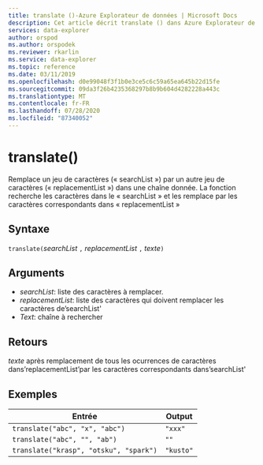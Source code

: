 ```yaml
---
title: translate ()-Azure Explorateur de données | Microsoft Docs
description: Cet article décrit translate () dans Azure Explorateur de données.
services: data-explorer
author: orspod
ms.author: orspodek
ms.reviewer: rkarlin
ms.service: data-explorer
ms.topic: reference
ms.date: 03/11/2019
ms.openlocfilehash: d0e99048f3f1b0e3ce5c6c59a65ea645b22d15fe
ms.sourcegitcommit: 09da3f26b4235368297b8b9b604d4282228a443c
ms.translationtype: MT
ms.contentlocale: fr-FR
ms.lasthandoff: 07/28/2020
ms.locfileid: "87340052"
---
```

# <a name="translate"></a>translate()

Remplace un jeu de caractères (« searchList ») par un autre jeu de caractères (« replacementList ») dans une chaîne donnée.
La fonction recherche les caractères dans le « searchList » et les remplace par les caractères correspondants dans « replacementList »

## <a name="syntax"></a>Syntaxe

`translate(`*searchList* `,` *replacementList* `,` *texte*`)`

## <a name="arguments"></a>Arguments

* *searchList*: liste des caractères à remplacer.
* *replacementList*: liste des caractères qui doivent remplacer les caractères de’searchList'
* *Text*: chaîne à rechercher

## <a name="returns"></a>Retours

*texte* après remplacement de tous les ocurrences de caractères dans’replacementList’par les caractères correspondants dans’searchList'

## <a name="examples"></a>Exemples

|Entrée                                 |Output   |
|--------------------------------------|---------|
|`translate("abc", "x", "abc")`        |`"xxx"`  |
|`translate("abc", "", "ab")`          |`""`     |
|`translate("krasp", "otsku", "spark")`|`"kusto"`|